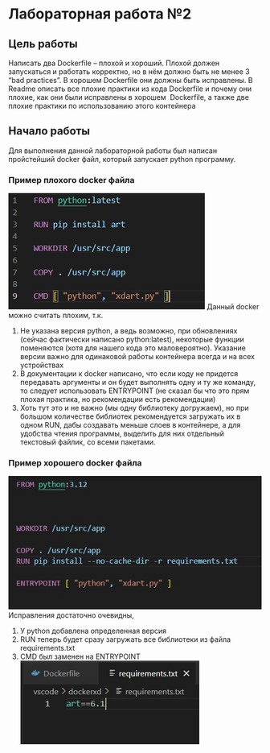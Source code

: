 # Лабораторная работа №2
## Цель работы
Написать два Dockerfile – плохой и хороший. Плохой должен запускаться и работать корректно, но в нём должно быть не менее 3 “bad practices”. В хорошем Dockerfile они должны быть исправлены. В Readme описать все плохие практики из кода Dockerfile и почему они плохие, как они были исправлены в хорошем  Dockerfile, а также две плохие практики по использованию этого контейнера

## Начало работы
Для выполнения данной лабораторной работы был написан пройстейший docker файл, который запускает python программу.

### Пример плохого docker файла
![bad_docker](./img/bad_docker.jpg)
Данный docker можно считать плохим, т.к.
1. Не указана версия python, а ведь возможно, при обновлениях (сейчас фактически написано python:latest), некоторые функции поменяются (хотя для нашего кода это маловероятно). Указание версии важно для одинаковой работы контейнера всегда и на всех устройствах
2. В документации к docker написано, что если коду не придется передавать аргументы и он будет выполнять одну и ту же команду, то следует использовать ENTRYPOINT (не сказал бы что это прям плохая практика, но рекомендации есть рекомендации)
3. Хоть тут это и не важно (мы одну библиотеку догружаем), но при большом количестве библиотек рекомендуется загружать их в одном RUN, дабы создавать меньше слоев в контейнере, а для удобства чтения программы, выделить для них отдельный текстовый файлик, со всеми пакетами.

### Пример хорошего docker файла
![good_docker](./img/good_docker.jpg)
Исправления достаточно очевидны, 
1. У python добавлена определенная версия
2. RUN теперь будет сразу загружать все библиотеки из файла requirements.txt
3. CMD был заменен на ENTRYPOINT
![rec](./img/requirements.jpg)
